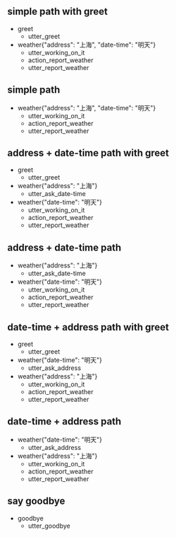 ## simple path with greet
* greet
  - utter_greet
* weather{"address": "上海", "date-time": "明天"}
  - utter_working_on_it
  - action_report_weather
  - utter_report_weather

## simple path
* weather{"address": "上海", "date-time": "明天"}
  - utter_working_on_it
  - action_report_weather
  - utter_report_weather

## address + date-time path with greet
* greet
  - utter_greet
* weather{"address": "上海"}
  - utter_ask_date-time
* weather{"date-time": "明天"}
  - utter_working_on_it
  - action_report_weather
  - utter_report_weather

## address + date-time path
* weather{"address": "上海"}
  - utter_ask_date-time
* weather{"date-time": "明天"}
  - utter_working_on_it
  - action_report_weather
  - utter_report_weather

## date-time + address path with greet
* greet
  - utter_greet
* weather{"date-time": "明天"}
  - utter_ask_address
* weather{"address": "上海"}
  - utter_working_on_it
  - action_report_weather
  - utter_report_weather

## date-time + address path
* weather{"date-time": "明天"}
  - utter_ask_address
* weather{"address": "上海"}
  - utter_working_on_it
  - action_report_weather
  - utter_report_weather

## say goodbye
* goodbye
  - utter_goodbye
